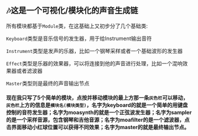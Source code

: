 ## :notes:这是一个可视化/模块化的声音生成链
所有模块都基于`Module`类，在这基础上又初步分了几个基础类:

`Keyboard`类型是音乐信号的发生器，用于给Instrument输出音符

`Instrument`类型是发声的乐器，比如一个钢琴采样或者一个基础波形的发生器

`Effect`类型是乐器的效果器，可以将连接到他的声音进行处理，比如一个混响效果器或者滤波器

`Master`类型则是最终的声音输出节点

#### 现在我只写了5个简单的模块，点按并移动模块的最上方那一条`灰色栏`可以移动，`灰色栏`上方的信息是`模块名(模块类型)`，名字为keyboard的就是一个简单的用键盘控制的音符发生器；名字为moasynth的就是一个正弦波发生器；名字为sampler的是一个采样音源，包含钢琴和吉他音源；名字为moafilter的是一个滤波器，点击界面移动小红球位置可以获得不同效果；名字为master的就是最终输出节点。